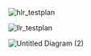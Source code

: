 

![hlr_testplan](https://user-images.githubusercontent.com/78857426/107907270-3f614f80-6f79-11eb-912f-8a5836eaaee2.PNG)

![llr_testplan](https://user-images.githubusercontent.com/78857426/107907368-89e2cc00-6f79-11eb-857c-27936798e51a.PNG)


![Untitled Diagram (2)](https://user-images.githubusercontent.com/78871909/107907416-a67f0400-6f79-11eb-9b47-c85b56c41442.jpg)








